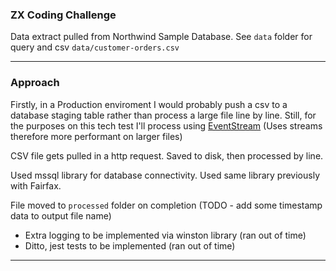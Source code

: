 ### ZX Coding Challenge

Data extract pulled from Northwind Sample Database. See `data` folder for query and csv `data/customer-orders.csv`

---

### Approach

Firstly, in a Production enviroment I would probably push a csv to a database staging table rather than process a large file line by line. Still, for the purposes on this tech test I'll process using [EventStream](https://www.npmjs.com/package/event-stream) (Uses streams therefore more performant on larger files)  

CSV file gets pulled in a http request. Saved to disk,  then processed by line.  

Used mssql library for database connectivity. Used same library previously with Fairfax.   

File moved to `processed` folder on completion (TODO - add some timestamp data to output file name)

- Extra logging to be implemented via winston library (ran out of time)
- Ditto, jest tests to be implemented (ran out of time)


--- 
